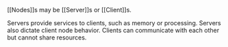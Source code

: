 [[Nodes]]s may be [[Server]]s or [[Client]]s.

Servers provide services to clients, such as memory or processing. Servers also dictate client node behavior. Clients can communicate with each other but cannot share resources.
